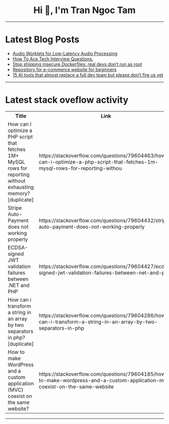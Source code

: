 <h1 align="center">Hi 👋, I'm Tran Ngoc Tam</h1>

---

# Latest Blog Posts 
<!-- BLOG-POST-LIST:START -->
- [Audio Worklets for Low-Latency Audio Processing](https://dev.to/omriluz1/audio-worklets-for-low-latency-audio-processing-3b9p)
- [How To Ace Tech Interview Questions.](https://dev.to/rankush_vishwakarma_18215/how-to-ace-tech-interview-questions-n04)
- [Stop shipping insecure Dockerfiles: real devs don’t run as root](https://dev.to/devlinktips/stop-shipping-insecure-dockerfiles-real-devs-dont-run-as-root-4d8)
- [Repository for e-commerce website for beginners](https://dev.to/ssekabirarobertsims/repository-for-e-commerce-website-for-beginners-4no8)
- [15 AI tools that almost replace a full dev team but please don’t fire us yet](https://dev.to/devlinktips/15-ai-tools-that-almost-replace-a-full-dev-team-but-please-dont-fire-us-yet-56ld)
<!-- BLOG-POST-LIST:END -->

---

# Latest stack oveflow activity
<table>
  <tr><th>Title</th><th>Link</th></tr>
  <!-- STACKOVERFLOW:START --><tr><td>How can I optimize a PHP script that fetches 1M+ MySQL rows for reporting without exhausting memory? [duplicate]</td><td>https://stackoverflow.com/questions/79604463/how-can-i-optimize-a-php-script-that-fetches-1m-mysql-rows-for-reporting-withou</td></tr><tr><td>Stripe Auto-Payment does not working properly</td><td>https://stackoverflow.com/questions/79604432/stripe-auto-payment-does-not-working-properly</td></tr><tr><td>ECDSA-signed JWT validation failures between .NET and PHP</td><td>https://stackoverflow.com/questions/79604427/ecdsa-signed-jwt-validation-failures-between-net-and-php</td></tr><tr><td>How can i transform a string in an array by two separators in php? [duplicate]</td><td>https://stackoverflow.com/questions/79604286/how-can-i-transform-a-string-in-an-array-by-two-separators-in-php</td></tr><tr><td>How to make WordPress and a custom application &lpar;MVC&rpar; coexist on the same website?</td><td>https://stackoverflow.com/questions/79604185/how-to-make-wordpress-and-a-custom-application-mvc-coexist-on-the-same-website</td></tr><!-- STACKOVERFLOW:END -->
</table>

---



